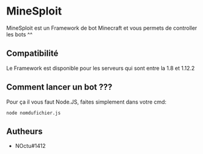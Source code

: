 # MineSploit

MineSploit est un Framework de bot Minecraft et vous permets de controller les bots ^^

## Compatibilité

Le Framework est disponible pour les serveurs qui sont entre la 1.8 et 1.12.2

## Comment lancer un bot ???

Pour ça il vous faut Node.JS, faites simplement dans votre cmd:

```
node nomdufichier.js
```

## Autheurs

 - NOctu#1412
